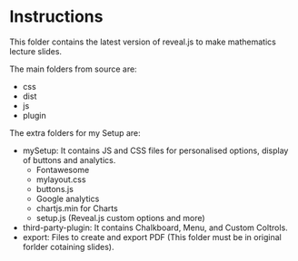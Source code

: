 # Instructions

This folder contains the latest version of reveal.js to make mathematics lecture slides.

The main folders from source are:

- css
- dist
- js
- plugin

The extra folders for my Setup are:

- mySetup: It contains JS and CSS files for personalised options, display of buttons and analytics.
    - Fontawesome
    - mylayout.css
    - buttons.js
    - Google analytics
    - chartjs.min for Charts
    - setup.js (Reveal.js custom options and more)
- third-party-plugin: It contains Chalkboard, Menu, and Custom Coltrols.
- export: Files to create and export PDF (This folder must be in original forlder cotaining slides).

